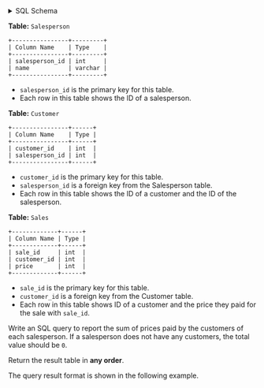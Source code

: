 <details>
<summary> SQL Schema</summary>

```sql
DROP TABLE IF EXISTS Salesperson;

CREATE TABLE IF NOT EXISTS
  Salesperson (salesperson_id int, name varchar(30));

INSERT INTO
  Salesperson (salesperson_id, name)
VALUES
  ('1', 'Alice'),
  ('2', 'Bob'),
  ('3', 'Jerry');


DROP TABLE IF EXISTS Customer;

CREATE TABLE IF NOT EXISTS
  Customer (customer_id int, salesperson_id int);

INSERT INTO
  Customer 
VALUES
  ('1', '1'),
  ('2', '1'),
  ('3', '2');


DROP TABLE IF EXISTS Sales;

CREATE TABLE IF NOT EXISTS
  Sales (sale_id int, customer_id int, price int);

INSERT INTO
  Sales 
VALUES
  ('1', '2', '892'),
  ('2', '1', '354'),
  ('3', '3', '988'),
  ('4', '3', '856');

```

</details>

**Table:** `Salesperson`

```
+----------------+---------+
| Column Name    | Type    |
+----------------+---------+
| salesperson_id | int     |
| name           | varchar |
+----------------+---------+
```

- `salesperson_id` is the primary key for this table.
- Each row in this table shows the ID of a salesperson.

**Table:** `Customer`

```
+----------------+------+
| Column Name    | Type |
+----------------+------+
| customer_id    | int  |
| salesperson_id | int  |
+----------------+------+
```

- `customer_id` is the primary key for this table.
- `salesperson_id` is a foreign key from the Salesperson table.
- Each row in this table shows the ID of a customer and the ID of the salesperson. 

**Table:** `Sales`

```
+-------------+------+
| Column Name | Type |
+-------------+------+
| sale_id     | int  |
| customer_id | int  |
| price       | int  |
+-------------+------+
```
- `sale_id` is the primary key for this table.
- `customer_id` is a foreign key from the Customer table.
- Each row in this table shows ID of a customer and the price they paid for the sale with `sale_id`.

Write an SQL query to report the sum of prices paid by the customers of each salesperson. If a salesperson does not have any customers, the total value should be `0`.

Return the result table in **any order**.

The query result format is shown in the following example.